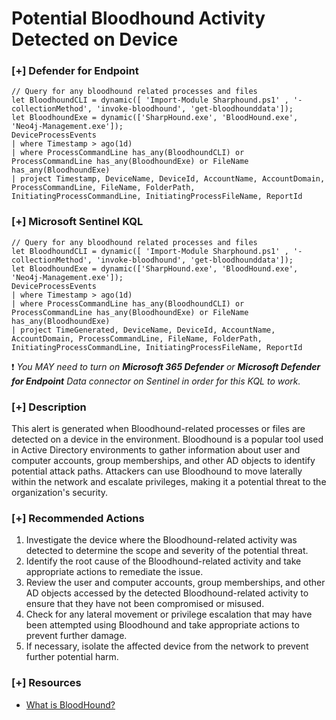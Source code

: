 # Potential Bloodhound Activity Detected on Device 

### [+] Defender for Endpoint
```
// Query for any bloodhound related processes and files
let BloodhoundCLI = dynamic([ 'Import-Module Sharphound.ps1' , '-collectionMethod', 'invoke-bloodhound', 'get-bloodhounddata']);
let BloodhoundExe = dynamic(['SharpHound.exe', 'BloodHound.exe', 'Neo4j-Management.exe']);
DeviceProcessEvents
| where Timestamp > ago(1d)
| where ProcessCommandLine has_any(BloodhoundCLI) or ProcessCommandLine has_any(BloodhoundExe) or FileName has_any(BloodhoundExe)
| project Timestamp, DeviceName, DeviceId, AccountName, AccountDomain, ProcessCommandLine, FileName, FolderPath, InitiatingProcessCommandLine, InitiatingProcessFileName, ReportId
```

### [+] Microsoft Sentinel KQL
```
// Query for any bloodhound related processes and files
let BloodhoundCLI = dynamic([ 'Import-Module Sharphound.ps1' , '-collectionMethod', 'invoke-bloodhound', 'get-bloodhounddata']);
let BloodhoundExe = dynamic(['SharpHound.exe', 'BloodHound.exe', 'Neo4j-Management.exe']);
DeviceProcessEvents
| where Timestamp > ago(1d)
| where ProcessCommandLine has_any(BloodhoundCLI) or ProcessCommandLine has_any(BloodhoundExe) or FileName has_any(BloodhoundExe)
| project TimeGenerated, DeviceName, DeviceId, AccountName, AccountDomain, ProcessCommandLine, FileName, FolderPath, InitiatingProcessCommandLine, InitiatingProcessFileName, ReportId
```
:exclamation: *You MAY need to turn on **Microsoft 365 Defender** or **Microsoft Defender for Endpoint** Data connector on Sentinel in order for this KQL to work.*

### [+] Description 
This alert is generated when Bloodhound-related processes or files are detected on a device in the environment. Bloodhound is a popular tool used in Active Directory environments to gather information about user and computer accounts, group memberships, and other AD objects to identify potential attack paths. Attackers can use Bloodhound to move laterally within the network and escalate privileges, making it a potential threat to the organization's security.

### [+] Recommended Actions
1. Investigate the device where the Bloodhound-related activity was detected to determine the scope and severity of the potential threat.
2. Identify the root cause of the Bloodhound-related activity and take appropriate actions to remediate the issue.
3. Review the user and computer accounts, group memberships, and other AD objects accessed by the detected Bloodhound-related activity to ensure that they have not been compromised or misused.
4. Check for any lateral movement or privilege escalation that may have been attempted using Bloodhound and take appropriate actions to prevent further damage.
5. If necessary, isolate the affected device from the network to prevent further potential harm.

### [+] Resources
- [What is BloodHound?](https://attack.mitre.org/software/S0521/)

